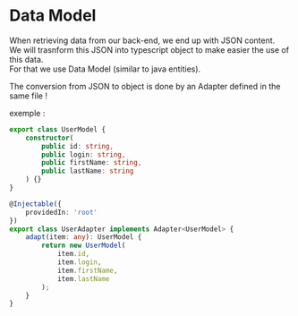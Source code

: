 # Data Model

When retrieving data from our back-end, we end up with JSON content.<br>
We will trasnform this JSON into typescript object to make easier the use of this data.<br>
For that we use Data Model (similar to java entities).

The conversion from JSON to object is done by an Adapter defined in the same file !

exemple :

```typescript
export class UserModel {
    constructor(
        public id: string,
        public login: string,
        public firstName: string,
        public lastName: string
    ) {}
}

@Injectable({
    providedIn: 'root'
})
export class UserAdapter implements Adapter<UserModel> {
    adapt(item: any): UserModel {
        return new UserModel(
            item.id,
            item.login,
            item.firstName,
            item.lastName
        );
    }
}
```